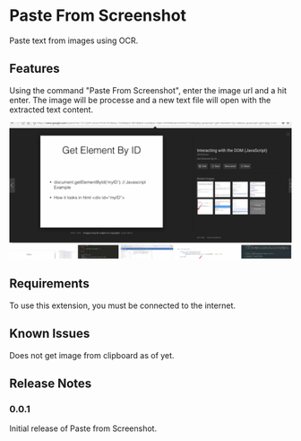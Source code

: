 # Paste From Screenshot

Paste text from images using OCR.

## Features

Using the command "Paste From Screenshot", enter the image url and a hit enter. The image will be processe and a new text file will open with the extracted text content.

![Feature](feature.gif)

## Requirements

To use this extension, you must be connected to the internet.

## Known Issues

Does not get image from clipboard as of yet.

## Release Notes

### 0.0.1

Initial release of Paste from Screenshot.